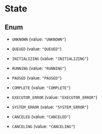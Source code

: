 

# State

## Enum


* `UNKNOWN` (value: `"UNKNOWN"`)

* `QUEUED` (value: `"QUEUED"`)

* `INITIALIZING` (value: `"INITIALIZING"`)

* `RUNNING` (value: `"RUNNING"`)

* `PAUSED` (value: `"PAUSED"`)

* `COMPLETE` (value: `"COMPLETE"`)

* `EXECUTOR_ERROR` (value: `"EXECUTOR_ERROR"`)

* `SYSTEM_ERROR` (value: `"SYSTEM_ERROR"`)

* `CANCELED` (value: `"CANCELED"`)

* `CANCELING` (value: `"CANCELING"`)




